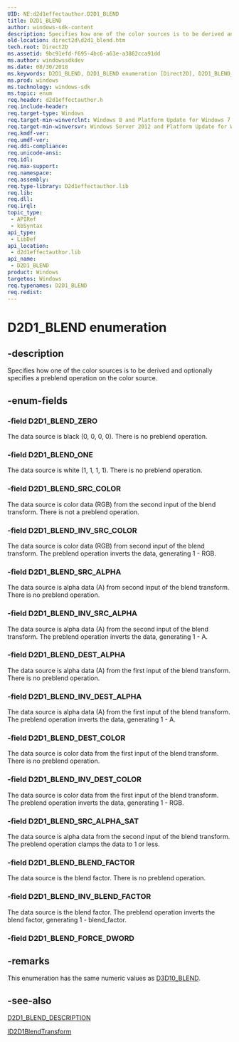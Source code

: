 ```yaml
---
UID: NE:d2d1effectauthor.D2D1_BLEND
title: D2D1_BLEND
author: windows-sdk-content
description: Specifies how one of the color sources is to be derived and optionally specifies a preblend operation on the color source.
old-location: direct2d\d2d1_blend.htm
tech.root: Direct2D
ms.assetid: 9bc91efd-f695-4bc6-a63e-a3862cca91dd
ms.author: windowssdkdev
ms.date: 08/30/2018
ms.keywords: D2D1_BLEND, D2D1_BLEND enumeration [Direct2D], D2D1_BLEND_BLEND_FACTOR, D2D1_BLEND_DEST_ALPHA, D2D1_BLEND_DEST_COLOR, D2D1_BLEND_INV_BLEND_FACTOR, D2D1_BLEND_INV_DEST_ALPHA, D2D1_BLEND_INV_DEST_COLOR, D2D1_BLEND_INV_SRC_ALPHA, D2D1_BLEND_INV_SRC_COLOR, D2D1_BLEND_ONE, D2D1_BLEND_SRC_ALPHA, D2D1_BLEND_SRC_ALPHA_SAT, D2D1_BLEND_SRC_COLOR, D2D1_BLEND_ZERO, d2d1effectauthor/D2D1_BLEND, d2d1effectauthor/D2D1_BLEND_BLEND_FACTOR, d2d1effectauthor/D2D1_BLEND_DEST_ALPHA, d2d1effectauthor/D2D1_BLEND_DEST_COLOR, d2d1effectauthor/D2D1_BLEND_INV_BLEND_FACTOR, d2d1effectauthor/D2D1_BLEND_INV_DEST_ALPHA, d2d1effectauthor/D2D1_BLEND_INV_DEST_COLOR, d2d1effectauthor/D2D1_BLEND_INV_SRC_ALPHA, d2d1effectauthor/D2D1_BLEND_INV_SRC_COLOR, d2d1effectauthor/D2D1_BLEND_ONE, d2d1effectauthor/D2D1_BLEND_SRC_ALPHA, d2d1effectauthor/D2D1_BLEND_SRC_ALPHA_SAT, d2d1effectauthor/D2D1_BLEND_SRC_COLOR, d2d1effectauthor/D2D1_BLEND_ZERO, direct2d.d2d1_blend
ms.prod: windows
ms.technology: windows-sdk
ms.topic: enum
req.header: d2d1effectauthor.h
req.include-header: 
req.target-type: Windows
req.target-min-winverclnt: Windows 8 and Platform Update for Windows 7 [desktop apps \| UWP apps]
req.target-min-winversvr: Windows Server 2012 and Platform Update for Windows Server 2008 R2 [desktop apps \| UWP apps]
req.kmdf-ver: 
req.umdf-ver: 
req.ddi-compliance: 
req.unicode-ansi: 
req.idl: 
req.max-support: 
req.namespace: 
req.assembly: 
req.type-library: D2d1effectauthor.lib
req.lib: 
req.dll: 
req.irql: 
topic_type:
 - APIRef
 - kbSyntax
api_type:
 - LibDef
api_location:
 - d2d1effectauthor.lib
api_name:
 - D2D1_BLEND
product: Windows
targetos: Windows
req.typenames: D2D1_BLEND
req.redist: 
---
```


# D2D1_BLEND enumeration


## -description


Specifies how one of the color sources is to be derived and optionally specifies a preblend operation on the color source.


## -enum-fields




### -field D2D1_BLEND_ZERO

The data source is black (0, 0, 0, 0). There is no preblend operation.


### -field D2D1_BLEND_ONE

The data source is white (1, 1, 1, 1). There is no preblend operation.


### -field D2D1_BLEND_SRC_COLOR

The data source is color data (RGB) from the second input of the blend transform. There is not a preblend operation.


### -field D2D1_BLEND_INV_SRC_COLOR

The data source is color data (RGB) from second input of the blend transform. The preblend operation inverts the data, generating 1 - RGB.


### -field D2D1_BLEND_SRC_ALPHA

The data source is alpha data (A) from second input of the blend transform. There is no preblend operation.


### -field D2D1_BLEND_INV_SRC_ALPHA

The data source is alpha data (A) from the second input of the blend transform. The preblend operation inverts the data, generating 1 - A.


### -field D2D1_BLEND_DEST_ALPHA

The data source is alpha data (A) from the first input of the blend transform. There is no preblend operation.


### -field D2D1_BLEND_INV_DEST_ALPHA

The data source is alpha data (A) from the first input of the blend transform. The preblend operation inverts the data, generating 1 - A.


### -field D2D1_BLEND_DEST_COLOR

The data source is color data from the first input of the blend transform. There is no preblend operation.


### -field D2D1_BLEND_INV_DEST_COLOR

The data source is color data from the first input of the blend transform. The preblend operation inverts the data, generating 1 - RGB.


### -field D2D1_BLEND_SRC_ALPHA_SAT

The data source is alpha data from the second input of the blend transform. The preblend operation clamps the data to 1 or less.


### -field D2D1_BLEND_BLEND_FACTOR

The data source is the blend factor. There is no preblend operation.


### -field D2D1_BLEND_INV_BLEND_FACTOR

The data source is the blend factor. The preblend operation inverts the blend factor, generating 1 - blend_factor.


### -field D2D1_BLEND_FORCE_DWORD




## -remarks



This enumeration has the same numeric values as <a href="https://msdn.microsoft.com/0d3a337d-3d16-4a0a-9611-b511c8fb39b4">D3D10_BLEND</a>.




## -see-also




<a href="https://msdn.microsoft.com/5f4c7248-9303-4451-92f1-4b230efd627a">D2D1_BLEND_DESCRIPTION</a>



<a href="https://msdn.microsoft.com/0DC46758-6005-4A33-9539-9C95CF8CFB6A">ID2D1BlendTransform</a>
 

 

